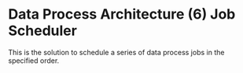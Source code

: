# Data Process Architecture (6) Job Scheduler
This is the solution to schedule a series of data process jobs in the specified order.
